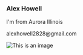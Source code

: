 ### Alex Howell
<p> I'm from Aurora Illinois <p>
  
<p> alexhowell2828@gmail.com <p>
  
 ![This is an image](https://myoctocat.com/assets/images/base-octocat.svg) 
<!--
**AlexHowell028/AlexHowell028** is a ✨ _special_ ✨ repository because its `README.md` (this file) appears on your GitHub profile.

Here are some ideas to get you started:

- 🔭 I’m currently working on ...
- 🌱 I’m currently learning ...
- 👯 I’m looking to collaborate on ...
- 🤔 I’m looking for help with ...
- 💬 Ask me about ...
- 📫 How to reach me: ...
- 😄 Pronouns: ...
- ⚡ Fun fact: ...
-->
